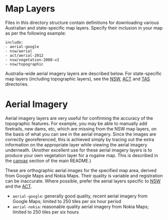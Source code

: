 Map Layers
==========

Files in this directory structure contain definitions for downloading various Australian and state-specific map layers. Specify their inclusion in your map as per the following example:

    include:
    - aerial-google
    - nsw/aerial
    - act/aerial-2012
    - nsw/vegetation-2008-v2
    - nsw/topographic

Australia-wide aerial imagery layers are described below. For state-specific map layers (including topographic layers), see the [NSW](nsw), [ACT](act) and [TAS](tas) directories.

Aerial Imagery
==============

Aerial imagery layers are very useful for confirming the accuracy of the topographic features. For example, you may be able to manually add firetrails, new dams, etc, which are missing from the NSW map layers, on the basis of what you can see in the aerial imagery. Since the images are correctly georeferenced, this is achieved simply by tracing out the extra information on the appropriate layer while viewing the aerial imagery underneath. (Another excellent use for these aerial imagery layers is to produce your own vegetation layer for a rogaine map. This is described in the [canvas](../../..#canvas) section of the main README.)

These are orthographic aerial images for the specified map area, derived from Google Maps and Nokia Maps. Their quality is variable and registration can be inaccurate. Where possible, prefer the aerial layers specific to [NSW](nsw) and the [ACT](act).

* `aerial-google`: generally good quality, recent aerial imagery from Google Maps; limited to 250 tiles per six hour period
* `aerial-nokia`: reasonable quality aerial imagery from Nokia Maps; limited to 250 tiles per six hours
